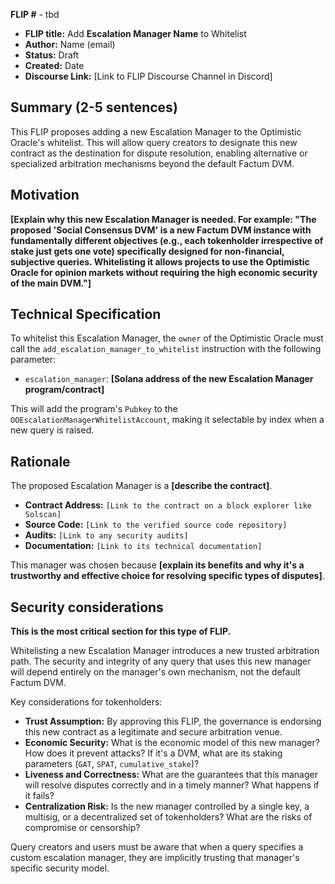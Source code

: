 **FLIP #** - tbd

- **FLIP title:** Add **Escalation Manager Name** to Whitelist
- **Author:** Name (email)
- **Status:** Draft
- **Created:** Date
- **Discourse Link:** [Link to FLIP Discourse Channel in Discord]

## Summary (2-5 sentences)

This FLIP proposes adding a new Escalation Manager to the Optimistic Oracle's whitelist. This will allow query creators to designate this new contract as the destination for dispute resolution, enabling alternative or specialized arbitration mechanisms beyond the default Factum DVM.

## Motivation

**[Explain why this new Escalation Manager is needed. For example: "The proposed 'Social Consensus DVM' is a new Factum DVM instance with fundamentally different objectives (e.g., each tokenholder irrespective of stake just gets one vote) specifically designed for non-financial, subjective queries. Whitelisting it allows projects to use the Optimistic Oracle for opinion markets without requiring the high economic security of the main DVM."]**

## Technical Specification

To whitelist this Escalation Manager, the `owner` of the Optimistic Oracle must call the `add_escalation_manager_to_whitelist` instruction with the following parameter:

- `escalation_manager`: **[Solana address of the new Escalation Manager program/contract]**

This will add the program's `Pubkey` to the `OOEscalationManagerWhitelistAccount`, making it selectable by index when a new query is raised.

## Rationale

The proposed Escalation Manager is a **[describe the contract]**.

- **Contract Address:** `[Link to the contract on a block explorer like Solscan]`
- **Source Code:** `[Link to the verified source code repository]`
- **Audits:** `[Link to any security audits]`
- **Documentation:** `[Link to its technical documentation]`

This manager was chosen because **[explain its benefits and why it's a trustworthy and effective choice for resolving specific types of disputes]**.

## Security considerations

**This is the most critical section for this type of FLIP.**

Whitelisting a new Escalation Manager introduces a new trusted arbitration path. The security and integrity of any query that uses this new manager will depend entirely on the manager's own mechanism, not the default Factum DVM.

Key considerations for tokenholders:

- **Trust Assumption:** By approving this FLIP, the governance is endorsing this new contract as a legitimate and secure arbitration venue.
- **Economic Security:** What is the economic model of this new manager? How does it prevent attacks? If it's a DVM, what are its staking parameters (`GAT`, `SPAT`, `cumulative_stake`)?
- **Liveness and Correctness:** What are the guarantees that this manager will resolve disputes correctly and in a timely manner? What happens if it fails?
- **Centralization Risk:** Is the new manager controlled by a single key, a multisig, or a decentralized set of tokenholders? What are the risks of compromise or censorship?

Query creators and users must be aware that when a query specifies a custom escalation manager, they are implicitly trusting that manager's specific security model.
